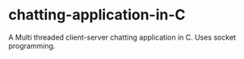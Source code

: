 # chatting-application-in-C
A Multi threaded client-server chatting application in C. Uses socket programming.
